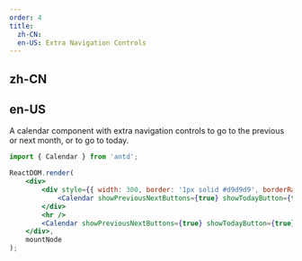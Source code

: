 ```yaml
---
order: 4
title:
  zh-CN: 
  en-US: Extra Navigation Controls
---
```


## zh-CN



## en-US

A calendar component with extra navigation controls to go to the previous or next month, or to go to today.

```jsx
import { Calendar } from 'antd';

ReactDOM.render(
    <div>
        <div style={{ width: 300, border: '1px solid #d9d9d9', borderRadius: 4, margin: '10px 0' }}>
            <Calendar showPreviousNextButtons={true} showTodayButton={true} fullscreen={false} />
        </div>
        <hr />
        <Calendar showPreviousNextButtons={true} showTodayButton={true} />
    </div>,
    mountNode
);
```
